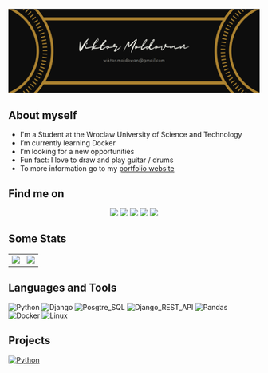 
<a href="https://macwuo.io" target="_blank"><img src="icons/header.png" target="_blank"></a>

## About myself 
- I'm a Student at the Wroclaw University of Science and Technology
- I’m currently learning Docker 
- I’m looking for a new opportunities
- Fun fact: I love to draw and play guitar / drums
- To more information go to my <a href="https://macwuo.io" target="_blank">portfolio website</a>

## Find me on 
<div>
    <p align="center">
        <a href="https://instagram.com/viktortopchik" target="_blank"><img src="https://img.shields.io/badge/-Instagram-%23E4405F?style=for-the-badge&logo=instagram&logoColor=white" target="_blank"></a>
        <a href="https://instagram.com/viktortopchik" target="_blank"><img src="https://img.shields.io/badge/-Telegram-3571A1?style=for-the-badge&logo=telegram&logoColor=blue" target="_blank"></a>
        <a href="https://discord.com/users/272313522296324106" target="_blank"><img src="https://img.shields.io/badge/Discord-7289DA?style=for-the-badge&logo=discord&logoColor=white" target="_blank"></a> 
        <a href = "mailto:wiktor.moldowan@gmail.com"><img src="https://img.shields.io/badge/-Gmail-C10000?style=for-the-badge&logo=gmail&logoColor=white" target="_blank"></a>
        <a href="https://www.linkedin.com/in/vi-mcw196/" target="_blank"><img src="https://img.shields.io/badge/-LinkedIn-%230077B5?style=for-the-badge&logo=linkedin&logoColor=white" target="_blank"></a>
    </p>
</div>

<!-- Stats -->
## Some Stats 
<table>
  <tr>
    <td valign="top">
      <img  src="https://github-readme-stats.vercel.app/api/top-langs/?username=vi-mcw196&langs_count=30&layout=compact&show_icons=true&icon_color=34abeb&theme=github_dark" height="200" />
    </td>
    <td valign="top">
        <img src="https://github-readme-stats.vercel.app/api?username=vi-mcw196&show_icons=true&theme=github_dark" height="200" />
    </td>
  </tr>
</table>



## Languages and Tools
![Python](https://img.shields.io/badge/python-333333?style=for-the-badge&logo=python&logoColor=F2C53D)
![Django](https://img.shields.io/badge/django-333333?style=for-the-badge&logo=django&logoColor=05781F)
![Posgtre_SQL](https://img.shields.io/badge/Posgtre_SQL-333333?style=for-the-badge&logo=PostgreSQL&logoColor=30628A)
![Django_REST_API](https://img.shields.io/badge/Django_REST_API-333333?style=for-the-badge&logo=django&logoColor=05781F)
![Pandas](https://img.shields.io/badge/Pandas-333333?style=for-the-badge&logo=pandas&logoColor=130754)
![Docker](https://img.shields.io/badge/Docker-333333?style=for-the-badge&logo=docker&logoColor=099CEC)
![Linux](https://img.shields.io/badge/Linux-333333?style=for-the-badge&logo=linux&logoColor=FDFDFB)

## Projects

[![Python](https://img.shields.io/badge/Genetic_Algorithm_Max3SetProblem-333333?style=for-the-badge)](https://github.com/vi-mcw196/juniorprogrammer)

